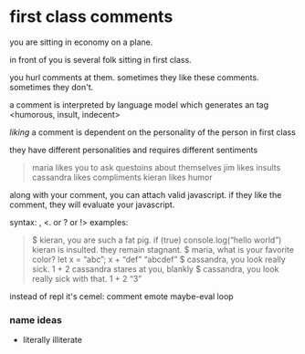 # first class comments

you are sitting in economy on a plane.

in front of you is several folk sitting in first class.

you hurl comments at them. sometimes they like these comments. sometimes they don't.

a comment is interpreted by language model which generates an tag <humorous, insult, indecent>

_liking_ a comment is dependent on the personality of the person in first class

they have different personalities and requires different sentiments

> maria likes you to ask questoins about themselves
> jim likes insults
> cassandra likes compliments
> kieran likes humor

along with your comment, you can attach valid javascript. if they like the comment, they will evaluate your javascript.

syntax: <name>, <comment><. or ? or !> <valid javascript>
examples: 
> $ kieran, you are such a fat pig. if (true) console.log(“hello world”)
> kieran is insulted. they remain stagnant.
> $ maria, what is your favorite color? let x = “abc”; x + “def”
> “abcdef”
> $ cassandra, you look really sick. 1 + 2
> cassandra stares at you, blankly
> $ cassandra, you look really sick with that. 1 + 2
> “3”


instead of repl it's cemel: comment emote maybe-eval loop


### name ideas

- literally illiterate 